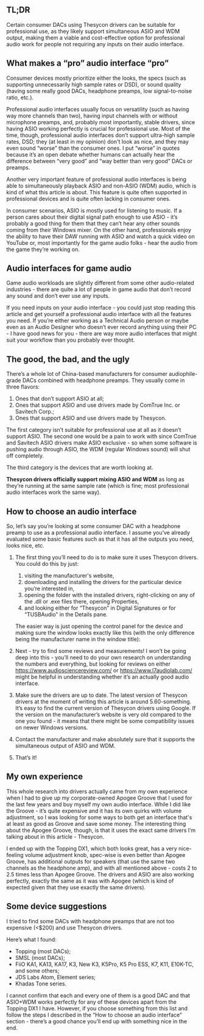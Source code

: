 ## TL;DR

Certain consumer DACs using Thesycon drivers can be suitable for professional use, as they likely support simultaneous ASIO and WDM output, making them a viable and cost-effective option for professional audio work for people not requiring any inputs on their audio interface.

## What makes a “pro” audio interface “pro”

Consumer devices mostly prioritize either the looks, the specs (such as supporting unnecessarily high sample rates or DSD), or sound quality (having some really good DACs, headphone preamps, low signal-to-noise ratio, etc.).

Professional audio interfaces usually focus on versatility (such as having way more channels than two), having input channels with or without microphone preamps, and, probably most importantly, stable drivers, since having ASIO working perfectly is crucial for professional use. Most of the time, though, professional audio interfaces don’t support ultra-high sample rates, DSD; they (at least in my opinion) don't look as nice, and they may even sound “worse” than the consumer ones. I put “worse” in quotes because it’s an open debate whether humans can actually hear the difference between “very good” and “way better than very good” DACs or preamps.

Another very important feature of professional audio interfaces is being able to simultaneously playback ASIO and non-ASIO (WDM) audio, which is kind of what this article is about. This feature is quite often supported in professional devices and is quite often lacking in consumer ones.

In consumer scenarios, ASIO is mostly used for listening to music. If a person cares about their digital signal path enough to use ASIO - it’s probably a good thing for them that they can’t hear any other sounds coming from their Windows mixer. On the other hand, professionals enjoy the ability to have their DAW running with ASIO and watch a quick video on YouTube or, most importantly for the game audio folks - hear the audio from the game they’re working on.

## Audio interfaces for game audio

Game audio workloads are slightly different from some other audio-related industries - there are quite a lot of people in game audio that don’t record any sound and don’t ever use any inputs.

If you need inputs on your audio interface - you could just stop reading this article and get yourself a professional audio interface with all the features you need. If you’re either working as a Technical Audio person or maybe even as an Audio Designer who doesn’t ever record anything using their PC - I have good news for you - there are way more audio interfaces that might suit your workflow than you probably ever thought.

## The good, the bad, and the ugly

There’s a whole lot of China-based manufacturers for consumer audiophile-grade DACs combined with headphone preamps. They usually come in three flavors:

1. Ones that don’t support ASIO at all;
2. Ones that support ASIO and use drivers made by ComTrue Inc. or Savitech Corp.;
3. Ones that support ASIO and use drivers made by Thesycon.

The first category isn’t suitable for professional use at all as it doesn’t support ASIO. The second one would be a pain to work with since ComTrue and Savitech ASIO drivers make ASIO exclusive - so when some software is pushing audio through ASIO, the WDM (regular Windows sound) will shut off completely.

The third category is the devices that are worth looking at.

**Thesycon drivers officially support mixing ASIO and WDM** as long as they’re running at the same sample rate (which is fine; most professional audio interfaces work the same way).

## How to choose an audio interface

So, let’s say you’re looking at some consumer DAC with a headphone preamp to use as a professional audio interface. I assume you’ve already evaluated some basic features such as that it has all the outputs you need, looks nice, etc.

1. The first thing you’ll need to do is to make sure it uses Thesycon drivers. You could do this by just:
    1. visiting the manufacturer's website,
    2. downloading and installing the drivers for the particular device you’re interested in,
    3. opening the folder with the installed drivers, right-clicking on any of the .dll or .exe files there, opening Properties,
    4. and looking either for “Thesycon” in Digital Signatures or for “TUSBAudio” in the Details pane.
    
    The easier way is just opening the control panel for the device and making sure the window looks exactly like this (with the only difference being the manufacturer name in the window title):
    
2. Next - try to find some reviews and measurements! I won’t be going deep into this - you’ll need to do your own research on understanding the numbers and everything, but looking for reviews on either https://www.audiosciencereview.com/ or https://www.l7audiolab.com/ might be helpful in understanding whether it’s an actually good audio interface.
3. Make sure the drivers are up to date. The latest version of Thesycon drivers at the moment of writing this article is around 5.60-something. It’s easy to find the current version of Thesycon drivers using Google. If the version on the manufacturer’s website is very old compared to the one you found - it means that there might be some compatibility issues on newer Windows versions.
4. Contact the manufacturer and make absolutely sure that it supports the simultaneous output of ASIO and WDM.
5. That’s it!

## My own experience

This whole research into drivers actually came from my own experience when I had to give up my corporate-owned Apogee Groove that I used for the last few years and buy myself my own audio interface. While I did like the Groove - it’s quite expensive and it has its own quirks with volume adjustment, so I was looking for some ways to both get an interface that's at least as good as Groove and save some money. The interesting thing about the Apogee Groove, though, is that it uses the exact same drivers I’m talking about in this article - Thesycon.

I ended up with the Topping DX1, which both looks great, has a very nice-feeling volume adjustment knob, spec-wise is even better than Apogee Groove, has additional outputs for speakers (that use the same two channels as the headphone amp), and with all mentioned above - costs 2 to 2.5 times less than Apogee Groove. The drivers and ASIO are also working perfectly, exactly the same as it was with Apogee (which is kind of expected given that they use exactly the same drivers).

## Some device suggestions

I tried to find some DACs with headphone preamps that are not too expensive (<$200) and use Thesycon drivers.

Here’s what I found:

- Topping (most DACs);
- SMSL (most DACs);
- FiiO KA1, KA13, KA17, K3, New K3, K5Pro, K5 Pro ESS, K7, K11, E10K-TC, and some others;
- JDS Labs Atom, Element series;
- Khadas Tone series.

I cannot confirm that each and every one of them is a good DAC and that ASIO+WDM works perfectly for any of these devices apart from the Topping DX1 I have. However, if you choose something from this list and follow the steps I described in the “How to choose an audio interface” section - there’s a good chance you’ll end up with something nice in the end.
